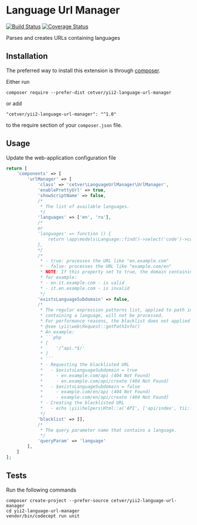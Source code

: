 Language Url Manager
=====


[![Build Status](https://travis-ci.org/cetver/yii2-language-url-manager.svg?branch=master)](https://travis-ci.org/cetver/yii2-language-url-manager)
[![Coverage Status](https://coveralls.io/repos/github/cetver/yii2-language-url-manager/badge.svg?branch=master)](https://coveralls.io/github/cetver/yii2-language-url-manager?branch=master)

Parses and creates URLs containing languages

Installation
------------

The preferred way to install this extension is through [composer](http://getcomposer.org/download/).

Either run

```
composer require --prefer-dist cetver/yii2-language-url-manager
```

or add

```
"cetver/yii2-language-url-manager": "^1.0"
```

to the require section of your `composer.json` file.


Usage
-----

Update the web-application configuration file

```php
return [
    'components' => [
        'urlManager' => [
            'class' => 'cetver\LanguageUrlManager\UrlManager',
            'enablePrettyUrl' => true,
            'showScriptName' => false,
            /*
             * The list of available languages.
             */
            'languages' => ['en', 'ru'],
            /*
            or
            'languages' => function () {
                return \app\models\Language::find()->select('code')->column();
            },
            */
            /*
             * - true: processes the URL like "en.example.com"
             * - false: processes the URL like "example.com/en"
             * NOTE: If this property set to true, the domain containing a language, must be the first on the left side,
             * for example:
             * - en.it.example.com - is valid
             * - it.en.example.com - is invalid
             */
            'existsLanguageSubdomain' => false,
            /*
             * The regular expression patterns list, applied to path info, if there are matches, the request,
             * containing a language, will not be processed.
             * For performance reasons, the blacklist does not applied for URL creation (Take a look at an example).
             * @see \yii\web\Request::getPathInfo()
             * An example:
             * ```php
             * [
             *     '/^api.*$/'
             * ]
             * ```
             * - Requesting the blacklisted URL
             *   - $existsLanguageSubdomain = true
             *     - en.example.com/api (404 Not Found)
             *     - en.example.com/api/create (404 Not Found)
             *   - $existsLanguageSubdomain = false
             *     - example.com/en/api (404 Not Found)
             *     - example.com/en/api/create (404 Not Found)
             * - Creating the blacklisted URL
             *   - echo \yii\helpers\Html::a('API', ['api/index', Yii::$app->urlManager->queryParam => null]);
             */
            'blacklist' => [],
            /*
             * The query parameter name that contains a language.
             */
            'queryParam' => 'language'
        ],
    ]
];
```

Tests
-----

Run the following commands

```
composer create-project --prefer-source cetver/yii2-language-url-manager
cd yii2-language-url-manager
vendor/bin/codecept run unit
```